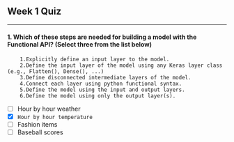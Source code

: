 ## Week 1 Quiz

---

#### 1. Which of these steps are needed for building a model with the Functional API? (Select three from the list below) 
        1.Explicitly define an input layer to the model.
        2.Define the input layer of the model using any Keras layer class (e.g., Flatten(), Dense(), ...)
        3.Define disconnected intermediate layers of the model.
        4.Connect each layer using python functional syntax.
        5.Define the model using the input and output layers.
        6.Define the model using only the output layer(s).

- [ ] Hour by hour weather
- [x] `Hour by hour temperature`
- [ ] Fashion items
- [ ] Baseball scores
